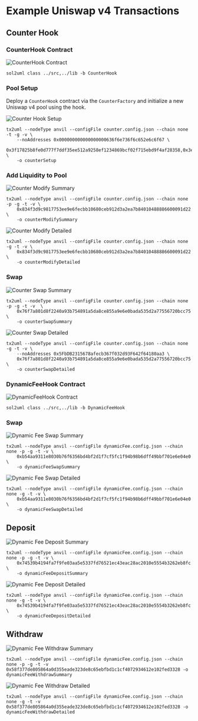 # Example Uniswap v4 Transactions

## Counter Hook

### CounterHook Contract

![CounterHook Contract](./CounterHook.svg)

```
sol2uml class ../src,../lib -b CounterHook
```

### Pool Setup

Deploy a `CounterHook` contract via the `CounterFactory` and initialize a new Uniswap v4 pool using the hook.

![Counter Hook Setup](./counterSetup.svg)

```
tx2uml --nodeType anvil --configFile counter.config.json --chain none -t -g -v \
    --noAddresses 0x000000000000000000636f6e736f6c652e6c6f67 \
    0x3f17825b8fe0d777f7ddf35ee512a9258ef1234869bcf02f715ebd9f4af28358,0x3e8aa6240dfe1302a385bafc15dec04bf11322723d5a7a180e47fd0095a090a1 \
    -o counterSetup
```

### Add Liquidity to Pool

![Counter Modify Summary](./counterModifySummary.svg)

```
tx2uml --nodeType anvil --configFile counter.config.json --chain none -p -g -t -v \
    0x834f3d9c9817753ee9e6fecbb10680ceb912d3a2ea7b84010488886600091d22 \
    -o counterModifySummary
```

![Counter Modify Detailed](./counterModifyDetailed.svg)

```
tx2uml --nodeType anvil --configFile counter.config.json --chain none -g -t -v \
    0x834f3d9c9817753ee9e6fecbb10680ceb912d3a2ea7b84010488886600091d22 \
    -o counterModifyDetailed
```

### Swap

![Counter Swap Summary](./counterSwapSummary.svg)

```
tx2uml --nodeType anvil --configFile counter.config.json --chain none -p -g -t -v  \
    0x76f7a801d8f2240a93b754891a5da8ce855a9e6e0bada535d2a77556720bcc75 \
    -o counterSwapSummary
```

![Counter Swap Detailed](./counterSwapDetailed.svg)

```
tx2uml --nodeType anvil --configFile counter.config.json --chain none -g -t -v \
    --noAddresses 0x5FbDB2315678afecb367f032d93F642f64180aa3 \
    0x76f7a801d8f2240a93b754891a5da8ce855a9e6e0bada535d2a77556720bcc75 \
    -o counterSwapDetailed
```

### DynamicFeeHook Contract

![DynamicFeeHook Contract](./DynamicFeeHook.svg)

```
sol2uml class ../src,../lib -b DynamicFeeHook
```

### Swap

![Dynamic Fee Swap Summary](./dynamicFeeSwapSummary.svg)

```
tx2uml --nodeType anvil --configFile dynamicFee.config.json --chain none -p -g -t -v \
    0xb54aa9311e8030b76f6356bd4bf2d1f7cf5fc1f94b98b6dff49bbf701e6e04e0 \
    -o dynamicFeeSwapSummary
```

![Dynamic Fee Swap Detailed](./dynamicFeeSwapDetailed.svg)

```
tx2uml --nodeType anvil --configFile dynamicFee.config.json --chain none -g -t -v \
    0xb54aa9311e8030b76f6356bd4bf2d1f7cf5fc1f94b98b6dff49bbf701e6e04e0 \
    -o dynamicFeeSwapDetailed
```

## Deposit

![Dynamic Fee Deposit Summary](./dynamicFeeDepositSummary.svg)

```
tx2uml --nodeType anvil --configFile dynamicFee.config.json --chain none -p -g -t -v \
    0x74539b4194fa7f9fe03aa5e5337fd76521ec43eac28ac2010e5554b3262eb8fc \
    -o dynamicFeeDepositSummary
```

![Dynamic Fee Deposit Detailed](./dynamicFeeDepositDetailed.svg)

```
tx2uml --nodeType anvil --configFile dynamicFee.config.json --chain none -g -t -v \
    0x74539b4194fa7f9fe03aa5e5337fd76521ec43eac28ac2010e5554b3262eb8fc \
    -o dynamicFeeDepositDetailed
```

## Withdraw

![Dynamic Fee Withdraw Summary](./dynamicFeeWithdrawSummary.svg)

```
tx2uml --nodeType anvil --configFile dynamicFee.config.json --chain none -p -g -t -v 0x58f377de805864a0d355eade323de8c65ebfbd1c1cf4072934612e102fed3328 -o dynamicFeeWithdrawSummary
```

![Dynamic Fee Withdraw Detailed](./dynamicFeeWithdrawDetailed.svg)

```
tx2uml --nodeType anvil --configFile dynamicFee.config.json --chain none -g -t -v 0x58f377de805864a0d355eade323de8c65ebfbd1c1cf4072934612e102fed3328 -o dynamicFeeWithdrawDetailed
```
